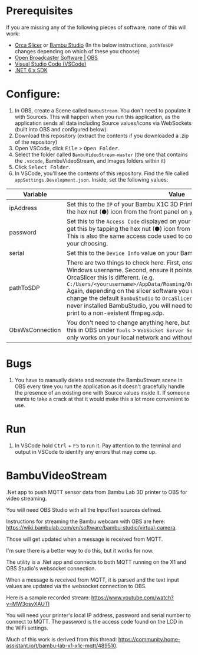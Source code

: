 # Prerequisites
If you are missing any of the following pieces of software, none of this will work:
 * [Orca Slicer](https://github.com/SoftFever/OrcaSlicer/releases) or [Bambu Studio](https://bambulab.com/en/download/studio) (In the below instructions, `pathToSDP` changes depending on which of these you choose)
 * [Open Broadcaster Software | OBS](https://obsproject.com/download)
 * [Visual Studio Code (VSCode)](https://code.visualstudio.com/download)
 * [.NET 6.x SDK](https://dotnet.microsoft.com/en-us/download/dotnet/6.0)

# Configure:
1. In OBS, create a Scene called `BambuStream`. You don't need to populate it with Sources. This will happen when you run this application, as the application sends all data including Source values/icons via WebSockets (built into OBS and configured below).
1. Download this repository (extract the contents if you downloaded a .zip of the repository)
1. Open VSCode, click <kbd>File</kbd> > <kbd>Open Folder</kbd>.
1. Select the folder called `BambuVideoStream-master` (the one that contains the `.vscode`, BambuVideoStream, and Images folders within it)
1. Click <kbd>Select Folder</kbd>.
1. In VSCode, you'll see the contents of this repository. Find the file called `appSettings.Development.json`. Inside, set the following values:

| Variable | Value |
| -------- | ------------- |
| ipAddress  | Set this to the `IP` of your Bambu X1C 3D Printer. You can get this by tapping the hex nut (⬢) icon from the front panel on your printer. |
| password   | Set this to the `Access Code` displayed on your Bambu X1C 3D Printer. You can get this by tapping the hex nut (⬢) icon from the front panel on your printer. This is also the same access code used to connect from the slicer software of your choosing. |
| serial     | Set this to the `Device Info` value on your Bambu X1C 3D Printer. |
| pathToSDP | There are two things to check here. First, ensure you replace `XXXXX` with your Windows username. Second, ensure it points to your slicer's libraries. For OrcaSlicer this is different. (e.g. `C:/Users/<yourusername>/AppData/Roaming/OrcaSlicer/cameratools/ffmpeg.sdp` Again, depending on the slicer software you use, this will be different. Note I change the default `BambuStudio` to `OrcaSlicer` in the path. If you're like me and never installed BambuStudio, you will need to do this, otherwise this tool will print to a non-existent ffmpeg.sdp. |
| ObsWsConnection | You don't need to change anything here, but be warned, if you don't enable this in OBS under <kbd>Tools</kbd> > <kbd>WebSocket Server Settings</kbd>, it won't work. It currently only works on your local network and without password authentication. |

# Bugs
1. You have to manually delete and recreate the BambuStream scene in OBS every time you run the application as it doesn't gracefully handle the presence of an existing one with Source values inside it. If someone wants to take a crack at that it would make this a lot more convenient to use.

# Run
1. In VSCode hold <kbd>Ctrl</kbd> + <kbd>F5</kbd> to run it. Pay attention to the terminal and output in VSCode to identify any errors that may come up.

# BambuVideoStream
.Net app to push MQTT sensor data from Bambu Lab 3D printer to OBS for video streaming.


You will need OBS Studio with all the InputText sources defined. 

Instructions for streaming the Bambu webcam with OBS are here: https://wiki.bambulab.com/en/software/bambu-studio/virtual-camera.

Those will get updated when a message is received from MQTT. 

I'm sure there is a better way to do this, but it works for now.

The utility is a .Net app and connects to both MQTT running on the X1 and OBS Studio's websocket connection. 

When a message is received from MQTT, it is parsed and the text input values are updated via the websocket connection to OBS.

Here is a sample recorded stream: https://www.youtube.com/watch?v=MW3osyXAUTI

You will need your printer's local IP address, password and serial number to connect to MQTT. The password is the access code found on the LCD in the WiFi settings.

Much of this work is derived from this thread: https://community.home-assistant.io/t/bambu-lab-x1-x1c-mqtt/489510.
